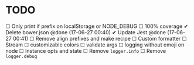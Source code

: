 # TODO
 ☐ Only print if prefix on localStorage or NODE_DEBUG
 ☐ 100% coverage
 ✔ Delete bower.json @done (17-06-27 00:40)
 ✔ Update Jest @done (17-06-27 00:41)
 ☐ Remove align prefixes and make recipe
 ☐ Custom formatter
 ☐ Stream
 ☐ customizable colors
 ☐ validate args
 ☐ logging without emoji on node
 ☐ Instance opts and state
 ☐ Remove `logger.info`
 ☐ Remove `logger.debug`
